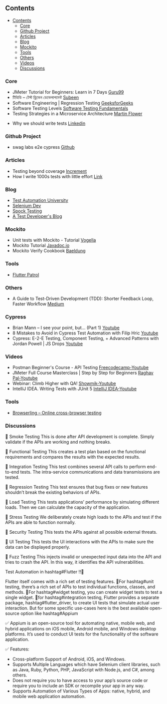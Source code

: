 ## Contents

- [Contents](#contents)
  - [Core](#core)
  - [Github Project](#github-project)
  - [Articles](#articles)
  - [Blog](#blog)
  - [Mockito](#mockito)
  - [Tools](#tools)
  - [Others](#others)
  - [Videos](#videos)
  - [Discussions](#discussions)

### Core

* JMeter Tutorial for Beginners: Learn in 7 Days [Guru99](https://www.guru99.com/jmeter-tutorials.html)
* টিডিডি – টেস্ট ড্রিভেন ডেভেলাপমেন্ট [Subeen](http://subeen.com/test-driven-development/)
* Software Engineering | Regression Testing [GeeksforGeeks](https://www.geeksforgeeks.org/software-engineering-regression-testing/)
* Software Testing Levels [Software Testing Fundamentals](http://softwaretestingfundamentals.com/software-testing-levels/)
* Testing Strategies in a Microservice Architecture [Martin Flower](https://martinfowler.com/articles/microservice-testing/)
- Why we should write tests [Linkedin](https://www.linkedin.com/feed/update/urn:li:activity:7034585570383208448/)

### Github Project

* swag labs e2e cypress [Github](https://github.com/KhairunNaharNowrin/swag-labs-e2e-cypress)

### Articles

* Testing beyond coverage [Increment](https://increment.com/reliability/testing-beyond-coverage/)
* How I write 1000s tests with little effort [Link](https://craftbettersoftware.com/p/how-i-write-1000s-tests-with-little)

### Blog
* [Test Automation University](https://testautomationu.applitools.com/)
* [Selenium Dev](https://www.selenium.dev/)
* [Spock Testing](http://spockframework.org/)
* [A Test Developer's Blog](https://sarkershantonu.github.io/)

### Mockito
* Unit tests with Mockito - Tutorial [Vogella](https://www.vogella.com/tutorials/Mockito/article.html)
* Mockito Tutorial [Javadoc.io](https://www.javadoc.io/doc/org.mockito/mockito-core/2.23.4/org/mockito/Mockito.html)
* Mockito Verify Cookbook [Baeldung](https://www.baeldung.com/mockito-verify)

### Tools

* [Flutter Patrol](https://pub.dev/packages/patrol)

### Others

* A Guide to Test-Driven Development (TDD): Shorter Feedback Loop, Faster Workflow [Medium](https://blog.bitsrc.io/a-guide-to-test-driven-development-tdd-shorter-feedback-loop-faster-workflow-ce5bd6b247c4)

### Cypress

- Brian Mann – I see your point, but… (Part 1) [Youtube](https://youtu.be/5XQOK0v_YRE?si=y6XzJF3pEdHJZPDk)
- 8 Mistakes to Avoid in Cypress Test Automation with Filip Hric [Youtube](https://www.youtube.com/live/0FPfS7nGsZ8?si=cfxg4cBxGvBd93oE)
- Cypress: E-2-E Testing, Component Testing, + Advanced Patterns with Jordan Powell | JS Drops [Youtube](https://youtu.be/UVEWgVX6esE?si=TZvt_tfrfEAxbMzw)


### Videos

- Postman Beginner's Course - API Testing [Freecodecamp-Youtube](https://youtu.be/VywxIQ2ZXw4?si=LjDwLG1gXCWQCH2C)
- JMeter Full Course Masterclass | Step by Step for Beginners [Raghav Pal-Youtube](https://youtu.be/SoW2pBak1_Q?si=MW1MHVUgdFU0S3HU)
- Webinar: Climb Higher with QA! [Showmik-Youtube](https://youtu.be/lGJ8gzquLxY?si=0TDgRv_u93089bMZ)
- IntelliJ IDEA. Writing Tests with JUnit 5 [IntelliJ IDEA-Youtube](https://youtu.be/we3zJE3hlWE?si=MTQFEFpEH7HhuvWN)

### Tools

- [Browserling – Online cross-browser testing](https://www.browserling.com/)

### Discussions

🔹 Smoke Testing 
This is done after API development is complete. Simply validate if the APIs are working and nothing breaks. 
 
🔹 Functional Testing 
This creates a test plan based on the functional requirements and compares the results with the expected results. 
 
🔹 Integration Testing 
This test combines several API calls to perform end-to-end tests. The intra-service communications and data transmissions are tested. 
 
🔹 Regression Testing 
This test ensures that bug fixes or new features shouldn’t break the existing behaviors of APIs. 
 
🔹 Load Testing 
This tests applications’ performance by simulating different loads. Then we can calculate the capacity of the application. 
 
🔹 Stress Testing 
We deliberately create high loads to the APIs and test if the APIs are able to function normally. 
 
🔹 Security Testing 
This tests the APIs against all possible external threats. 
 
🔹 UI Testing 
This tests the UI interactions with the APIs to make sure the data can be displayed properly. 
 
🔹 Fuzz Testing 
This injects invalid or unexpected input data into the API and tries to crash the API. In this way, it identifies the API vulnerabilities. 
 

<!--  -->

Test Automation in hashtag#Flutter !!👀

Flutter itself comes with a rich set of testing features. 
🔹For hashtag#unit testing, there’s a rich set of APIs to test individual functions, classes, and methods. 
🔹For hashtag#widget testing, you can create widget tests to test a single widget.
🔹for hashtag#integration testing, Flutter provides a separate package, hashtag#flutter_driver, to create UI tests that simulate actual user interaction. 
But for some specific use-cases here is the best available open-source option like hashtag#Appium

✅ Appium is an open-source tool for automating native, mobile web, and hybrid applications on iOS mobile, Android mobile, and Windows desktop platforms. It’s used to conduct UI tests for the functionality of the software application.

✅ Features:
- Cross-platform Support of Android, iOS, and Windows.
- Supports Multiple Languages which have Selenium client libraries, such as Java, Ruby, Python, PHP, JavaScript with Node.js, and C#, among others.
- Does not require you to have access to your app’s source code or require you to include an SDK or recompile your app in any way.
- Supports Automation of Various Types of Apps: native, hybrid, and mobile web application automation.